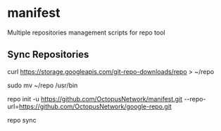 # manifest
Multiple repositories management scripts for repo tool

## Sync Repositories
curl https://storage.googleapis.com/git-repo-downloads/repo > ~/repo

sudo mv ~/repo /usr/bin

repo init -u https://github.com/OctopusNetwork/manifest.git --repo-url=https://github.com/OctopusNetwork/google-repo.git

repo sync

